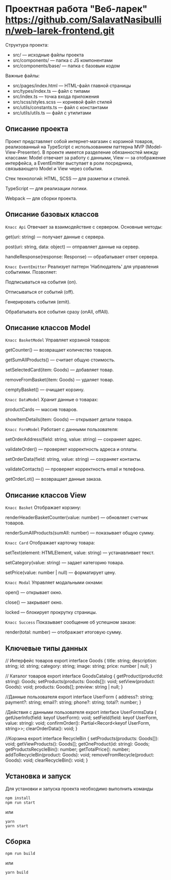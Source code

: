 # Проектная работа "Веб-ларек" https://github.com/SalavatNasibullin/web-larek-frontend.git

Структура проекта:
- src/ — исходные файлы проекта
- src/components/ — папка с JS компонентами
- src/components/base/ — папка с базовым кодом

Важные файлы:
- src/pages/index.html — HTML-файл главной страницы
- src/types/index.ts — файл с типами
- src/index.ts — точка входа приложения
- src/scss/styles.scss — корневой файл стилей
- src/utils/constants.ts — файл с константами
- src/utils/utils.ts — файл с утилитами

## Описание проекта

Проект представляет собой интернет-магазин с корзиной товаров, реализованный на TypeScript с использованием паттерна MVP (Model-View-Presenter). В проекте имеется разделение обязанностей между классами: Model отвечает за работу с данными, View — за отображение интерфейса, а EventEmitter выступает в роли посредника, связывающего Model и View через события.

Стек технологий:
HTML, SCSS — для разметки и стилей.

TypeScript — для реализации логики.

Webpack — для сборки проекта.


## Описание базовых классов

`Класс Api`
Отвечает за взаимодействие с сервером. Основные методы:

get(uri: string) — получает данные с сервера.

post(uri: string, data: object) — отправляет данные на сервер.

handleResponse(response: Response) — обрабатывает ответ сервера.

`Класс EventEmitter`
Реализует паттерн 'Наблюдатель' для управления событиями. Позволяет:

Подписываться на события (on).

Отписываться от событий (off).

Генерировать события (emit).

Обрабатывать все события сразу (onAll, offAll).

## Описание классов Model

`Класс BasketModel`
Управляет корзиной товаров:

getCounter() — возвращает количество товаров.

getSumAllProducts() — считает общую стоимость.

setSelectedCard(item: Goods) — добавляет товар.

removeFromBasket(item: Goods) — удаляет товар.

cemptyBasket() — очищает корзину.

`Класс DataModel`
Хранит данные о товарах:

productCards — массив товаров.

showItemDetails(item: Goods) — открывает детали товара.

`Класс FormModel`
Работает с данными пользователя:

setOrderAddress(field: string, value: string) — сохраняет адрес.

validateOrder() — проверяет корректность адреса и оплаты.

setOrderData(field: string, value: string) — сохраняет контакты.

validateContacts() — проверяет корректность email и телефона.

getOrderLot() — возвращает данные заказа.

## Описание классов View

`Класс Basket`
Отображает корзину:

renderHeaderBasketCounter(value: number) — обновляет счетчик товаров.

renderSumAllProducts(sumAll: number) — показывает общую сумму.

`Класс Card`
Отображает карточку товара:

setText(element: HTMLElement, value: string) — устанавливает текст.

setCategory(value: string) — задает категорию товара.

setPrice(value: number | null) — форматирует цену.

`Класс Modal`
Управляет модальными окнами:

open() — открывает окно.

close() — закрывает окно.

locked — блокирует прокрутку страницы.

`Класс Success`
Показывает сообщение об успешном заказе:

render(total: number) — отображает итоговую сумму.

## Ключевые типы данных

// Интерфейс товаров
export interface Goods {
  title: string;
  description: string;
  id: string;
  category: string;
  image: string;
  price: number | null;
}

// Каталог товаров
export interface GoodsCatalog {
  getProduct(productId: string): Goods;
  setProducts(products: Goods[]): void;
  setView(product: Goods): void;
  products: Goods[];
  preview: string | null;
} 

//Данные пользователя
export interface UserForm {
  address?: string;
  payment?: string;
  email?: string;
  phone?: string;
  total?: number;
}

/Действия с данными пользователя
export interface UserFormsData {
  getUserInfo(field: keyof UserForm): void;
  setField(field: keyof UserForm, value: string): void;
  confirmOrder(): Partial<Record<keyof UserForm, string>>;
  clearOrderData(): void;
}

//Корзина
export interface RecycleBin {
  setProducts(products: Goods[]): void;
  getViewProducts(): Goods[];
  getOneProduct(id: string): Goods;
  getProductsRecycleBin(): number;
  getTotalPrice(): number;
  addToRecycleBin(product: Goods): void;
  removeFromRecycle(product: Goods): void;
  clearRecycleBin(): void;
}


## Установка и запуск
Для установки и запуска проекта необходимо выполнить команды

```
npm install
npm run start
```

или

```
yarn
yarn start
```
## Сборка

```
npm run build
```

или

```
yarn build
```
